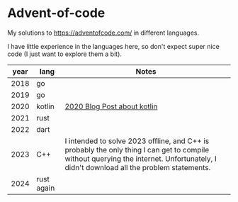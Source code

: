 # Advent-of-code

My solutions to https://adventofcode.com/ in different languages.

I have little experience in the languages here, so don't expect super nice code (I just want to explore them a bit).


|year|lang|Notes|
|----|----|-----|
|2018|go||
|2019|go||
|2020|kotlin|[2020 Blog Post about kotlin](https://pin3da.github.io/posts/advent-of-kotlin/)|
|2021|rust||
|2022|dart||
|2023|C++|I intended to solve 2023 offline, and C++ is probably the only thing I can get to compile without querying the internet. Unfortunately, I didn't download all the problem statements.|
|2024|rust again||
